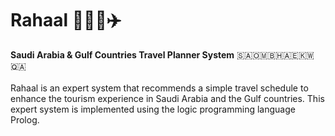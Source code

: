 # Rahaal 👨🏻‍✈️✈️

**Saudi Arabia & Gulf Countries Travel Planner System**
🇸🇦🇴🇲🇧🇭🇦🇪🇰🇼🇶🇦
<br><br>
Rahaal is an expert system that recommends a simple travel schedule to enhance the tourism experience in Saudi Arabia and the Gulf countries.
This expert system is implemented using the logic programming language Prolog.
